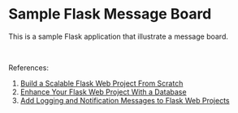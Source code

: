 # Sample Flask Message Board

This is a sample Flask application that illustrate a message board.

<br>

References:

1. [Build a Scalable Flask Web Project From Scratch](https://realpython.com/flask-project/)
2. [Enhance Your Flask Web Project With a Database](https://realpython.com/flask-database/)
3. [Add Logging and Notification Messages to Flask Web Projects](https://realpython.com/flask-logging-messages/)
